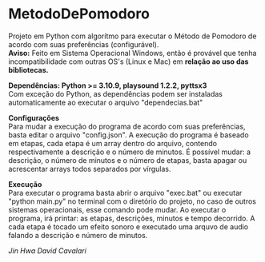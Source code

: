 # MetodoDePomodoro
Projeto em Python com algorítmo para executar o Método de Pomodoro de acordo com suas preferências (configurável).
<br><b>Aviso:</b> Feito em Sistema Operacional Windows, então é provável que tenha incompatibilidade com outras OS's (Linux e Mac) em <b>relação ao uso das bibliotecas.</b>

<b>Dependências: Python >= 3.10.9, playsound 1.2.2, pyttsx3</b><br>
Com exceção do Python, as dependências podem ser instaladas automaticamente ao executar o arquivo "dependecias.bat"

<b>Configurações</b><br>
Para mudar a execução do programa de acordo com suas preferências, basta editar o arquivo "config.json". A execução do programa é baseado em etapas, cada etapa é um array dentro do arquivo, contendo respectivamente a descrição e o número de minutos. É possível mudar: a descrição, o número de minutos e o número de etapas, basta apagar ou acrescentar arrays todos separados por vírgulas. 

<b>Execução</b><br>
Para executar o programa basta abrir o arquivo "exec.bat" ou executar "python main.py" no terminal com o diretório do projeto, no caso de outros sistemas operacionais, esse comando pode mudar. Ao executar o programa, irá printar: as etapas, descrições, minutos e tempo decorrido. A cada etapa é tocado um efeito sonoro e executado uma arquvo de audio falando a descrição e número de minutos.

<i>Jin Hwa David Cavalari</i>
